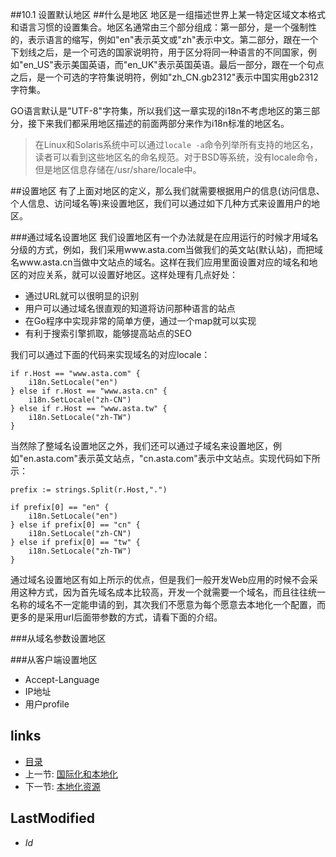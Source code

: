 ##10.1 设置默认地区
##什么是地区
地区是一组描述世界上某一特定区域文本格式和语言习惯的设置集合。地区名通常由三个部分组成：第一部分，是一个强制性的，表示语言的缩写，例如"en"表示英文或"zh"表示中文。第二部分，跟在一个下划线之后，是一个可选的国家说明符，用于区分将同一种语言的不同国家，例如"en_US"表示美国英语，而"en_UK"表示英国英语。最后一部分，跟在一个句点之后，是一个可选的字符集说明符，例如"zh_CN.gb2312"表示中国实用gb2312字符集。

GO语言默认是"UTF-8"字符集，所以我们这一章实现的i18n不考虑地区的第三部分，接下来我们都采用地区描述的前面两部分来作为i18n标准的地区名。

>在Linux和Solaris系统中可以通过`locale -a`命令列举所有支持的地区名，读者可以看到这些地区名的命名规范。对于BSD等系统，没有locale命令，但是地区信息存储在/usr/share/locale中。

##设置地区
有了上面对地区的定义，那么我们就需要根据用户的信息(访问信息、个人信息、访问域名等)来设置地区，我们可以通过如下几种方式来设置用户的地区。

###通过域名设置地区
我们设置地区有一个办法就是在应用运行的时候才用域名分级的方式，例如，我们采用www.asta.com当做我们的英文站(默认站)，而把域名www.asta.cn当做中文站点的域名。这样在我们应用里面设置对应的域名和地区的对应关系，就可以设置好地区。这样处理有几点好处：

- 通过URL就可以很明显的识别
- 用户可以通过域名很直观的知道将访问那种语言的站点
- 在Go程序中实现非常的简单方便，通过一个map就可以实现
- 有利于搜索引擎抓取，能够提高站点的SEO

我们可以通过下面的代码来实现域名的对应locale：

	if r.Host == "www.asta.com" {
		i18n.SetLocale("en")
	} else if r.Host == "www.asta.cn" {
		i18n.SetLocale("zh-CN")
	} else if r.Host == "www.asta.tw" {
		i18n.SetLocale("zh-TW")
	}

当然除了整域名设置地区之外，我们还可以通过子域名来设置地区，例如"en.asta.com"表示英文站点，"cn.asta.com"表示中文站点。实现代码如下所示：

	prefix := strings.Split(r.Host,".")

	if prefix[0] == "en" {
		i18n.SetLocale("en")
	} else if prefix[0] == "cn" {
		i18n.SetLocale("zh-CN")
	} else if prefix[0] == "tw" {
		i18n.SetLocale("zh-TW")
	}

通过域名设置地区有如上所示的优点，但是我们一般开发Web应用的时候不会采用这种方式，因为首先域名成本比较高，开发一个就需要一个域名，而且往往统一名称的域名不一定能申请的到，其次我们不愿意为每个愿意去本地化一个配置，而更多的是采用url后面带参数的方式，请看下面的介绍。

###从域名参数设置地区


###从客户端设置地区
- Accept-Language
- IP地址
- 用户profile

## links
  * [目录](<preface.md>)
  * 上一节: [国际化和本地化](<10.md>)
  * 下一节: [本地化资源](<10.2.md>)

## LastModified
  * $Id$